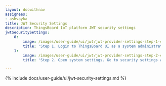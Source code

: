 ```yaml
---
layout: docwithnav
assignees:
- ashvayka
title: JWT Security Settings
description: ThingsBoard IoT platform JWT security settings
jwtSecuritySettings:
    0:
        image: /images/user-guide/ui/jwt/jwt-provider-settings-step-1-ce.png
        title: 'Step 1. Login to ThingsBoard UI as a system administrator.'
    1:
        image: /images/user-guide/ui/jwt/jwt-provider-settings-step-2-ce.png
        title: 'Step 2. Open system settings. Go to security settings and scroll JWT security settings section. Change current JWT settings. Click "Save" button.'

---
```


{% include docs/user-guide/ui/jwt-security-settings.md %}
